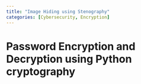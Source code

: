 ```yaml
---
title: "Image Hiding using Stenography"
categories: [Cybersecurity, Encryption]
---
```


# Password Encryption and Decryption using Python cryptography
